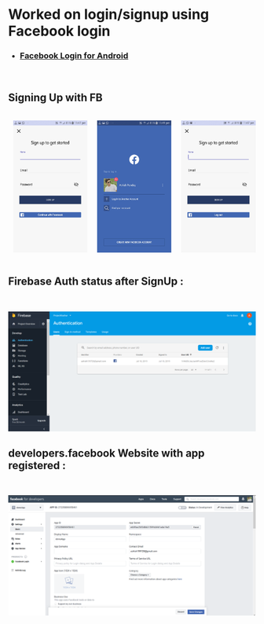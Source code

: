 # Worked on login/signup using Facebook login

* ### [<b>Facebook Login for Android</b>](https://developers.facebook.com/docs/facebook-login/android)
</br>

## Signing Up with FB
</br>

<div style="display:flex;">
<img alt="App image" src="https://github.com/ashish7zeph/project-kashur/blob/master/screenshots/%232/img1.jpg" width="30%" hspace="10">
<img alt="App image" src="https://github.com/ashish7zeph/project-kashur/blob/master/screenshots/%232/img2.jpg" width="30%" hspace="10">
<img alt="App image" src="https://github.com/ashish7zeph/project-kashur/blob/master/screenshots/%232/img3.jpg" width="30%" hspace="10">
</div>
<br/>

## Firebase Auth status after SignUp :
</br>

![](https://github.com/ashish7zeph/project-kashur/blob/master/screenshots/%232/fb1.png)
</br>

## developers.facebook Website with app registered :
</br>

![](https://github.com/ashish7zeph/project-kashur/blob/master/screenshots/%232/devfb.png)
